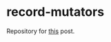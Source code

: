 # record-mutators
Repository for [this](https://www.t4ccer.com/posts/optional-record-mutations/) post.
